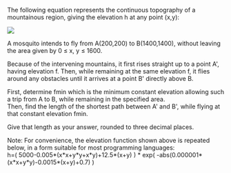   <p>The following equation represents the continuous topography of a mountainous region, giving the elevation h at any point (x,y):</p>      <img src="project/images/p_262_formula1.gif" /><br />      <p>A mosquito intends to fly from A(200,200) to B(1400,1400), without leaving the area given by 0&nbsp;&#8804;&nbsp;x,&nbsp;y&nbsp;&#8804;&nbsp;1600.</p>    <p>Because of the intervening mountains, it first rises straight up to a point A', having elevation f. Then, while remaining at the same elevation f, it flies around any obstacles until it arrives at a point B' directly above B.</p>    <p>First, determine fmin which is the minimum constant elevation allowing such a trip from A to B, while remaining in the specified area.<br />  Then, find the length of the shortest path between A' and B', while flying at that constant elevation fmin.</p>    <p>Give that length as your answer, rounded to three decimal places.</p>    <p>Note: For convenience, the elevation function shown above is repeated below, in a form suitable for most programming languages:<br />  h=( 5000-0.005*(x*x+y*y+x*y)+12.5*(x+y) ) * exp( -abs(0.000001*(x*x+y*y)-0.0015*(x+y)+0.7) )</p>    